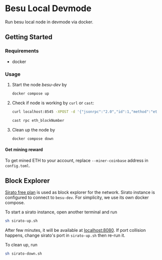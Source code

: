 # Besu Local Devmode

Run besu local node in devmode via docker.

## Getting Started

### Requirements

- docker

### Usage

1. Start the node _besu-dev_ by

   ```Bash
   docker compose up
   ```

2. Check if node is working by `curl` or `cast`:

   ```Bash
   curl localhost:8545 -XPOST -d '{"jsonrpc":"2.0","id":1,"method":"eth_blockNumber"}'
   ```

   ```Bash
   cast rpc eth_blockNumber
   ```

3. Clean up the node by

   ```Bash
   docker compose down
   ```

#### Get mining reward

To get mined ETH to your account, replace `--miner-coinbase` address in `config.toml`.

## Block Explorer

[Sirato free plan](https://github.com/web3labs/sirato-free) is used as block explorer for the network.
Sirato instance is configured to connect to `besu-dev`.
For simplicity, we use its own docker compose.

To start a sirato instance, open another terminal and run

```Bash
sh sirato-up.sh
```

After few minutes, it will be available at [localhost:8080](http://localhost:8080).
If port collision happens, change sirato's port in `sirato-up.sh` then re-run it.

To clean up, run

```Bash
sh sirato-down.sh
```
